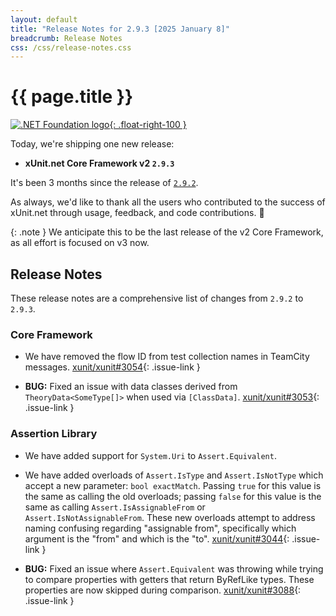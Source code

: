 ```yaml
---
layout: default
title: "Release Notes for 2.9.3 [2025 January 8]"
breadcrumb: Release Notes
css: /css/release-notes.css
---
```


# {{ page.title }}

[![.NET Foundation logo](https://raw.githubusercontent.com/xunit/media/main/dotnet-foundation.svg){: .float-right-100 }](https://dotnetfoundation.org/projects/project-detail/xunit)

Today, we're shipping one new release:

* **xUnit.net Core Framework v2 `2.9.3`**

It's been 3 months since the release of [`2.9.2`](2.9.2).

As always, we'd like to thank all the users who contributed to the success of xUnit.net through usage, feedback, and code contributions. 🎉

{: .note }
We anticipate this to be the last release of the v2 Core Framework, as all effort is focused on v3 now.

## Release Notes

These release notes are a comprehensive list of changes from `2.9.2` to `2.9.3`.

### Core Framework

* We have removed the flow ID from test collection names in TeamCity messages. [xunit/xunit#3054](https://github.com/xunit/xunit/pull/3054){: .issue-link }

* **BUG:** Fixed an issue with data classes derived from `TheoryData<SomeType[]>` when used via `[ClassData]`. [xunit/xunit#3053](https://github.com/xunit/xunit/issues/3053){: .issue-link }

### Assertion Library

* We have added support for `System.Uri` to `Assert.Equivalent`.

* We have added overloads of `Assert.IsType` and `Assert.IsNotType` which accept a new parameter: `bool exactMatch`. Passing `true` for this value is the same as calling the old overloads; passing `false` for this value is the same as calling `Assert.IsAssignableFrom` or `Assert.IsNotAssignableFrom`. These new overloads attempt to address naming confusing regarding "assignable from", specifically which argument is the "from" and which is the "to". [xunit/xunit#3044](https://github.com/xunit/xunit/issues/3044){: .issue-link }

* **BUG:** Fixed an issue where `Assert.Equivalent` was throwing while trying to compare properties with getters that return ByRefLike types. These properties are now skipped during comparison. [xunit/xunit#3088](https://github.com/xunit/xunit/issues/3088){: .issue-link }

